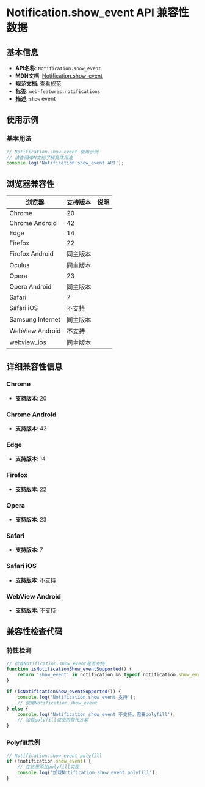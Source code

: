 # Notification.show_event API 兼容性数据

## 基本信息

- **API名称**: `Notification.show_event`
- **MDN文档**: [Notification.show_event](https://developer.mozilla.org/docs/Web/API/Notification/show_event)
- **规范文档**: [查看规范](https://notifications.spec.whatwg.org/#dom-notification-onshow)
- **标签**: `web-features:notifications`
- **描述**: `show` event

## 使用示例

### 基本用法

```javascript
// Notification.show_event 使用示例
// 请查阅MDN文档了解具体用法
console.log('Notification.show_event API');
```

## 浏览器兼容性

| 浏览器 | 支持版本 | 说明 |
|--------|----------|------|
| Chrome | 20 |  |
| Chrome Android | 42 |  |
| Edge | 14 |  |
| Firefox | 22 |  |
| Firefox Android | 同主版本 |  |
| Oculus | 同主版本 |  |
| Opera | 23 |  |
| Opera Android | 同主版本 |  |
| Safari | 7 |  |
| Safari iOS | 不支持 |  |
| Samsung Internet | 同主版本 |  |
| WebView Android | 不支持 |  |
| webview_ios | 同主版本 |  |

## 详细兼容性信息

### Chrome

- **支持版本**: 20

### Chrome Android

- **支持版本**: 42

### Edge

- **支持版本**: 14

### Firefox

- **支持版本**: 22

### Opera

- **支持版本**: 23

### Safari

- **支持版本**: 7

### Safari iOS

- **支持版本**: 不支持

### WebView Android

- **支持版本**: 不支持

## 兼容性检查代码

### 特性检测

```javascript
// 检查Notification.show_event是否支持
function isNotificationShow_eventSupported() {
    return 'show_event' in notification && typeof notification.show_event === 'function';
}

if (isNotificationShow_eventSupported()) {
    console.log('Notification.show_event 支持');
    // 使用Notification.show_event
} else {
    console.log('Notification.show_event 不支持，需要polyfill');
    // 加载polyfill或使用替代方案
}
```

### Polyfill示例

```javascript
// Notification.show_event polyfill
if (!notification.show_event) {
    // 在这里添加polyfill实现
    console.log('加载Notification.show_event polyfill');
}
```

